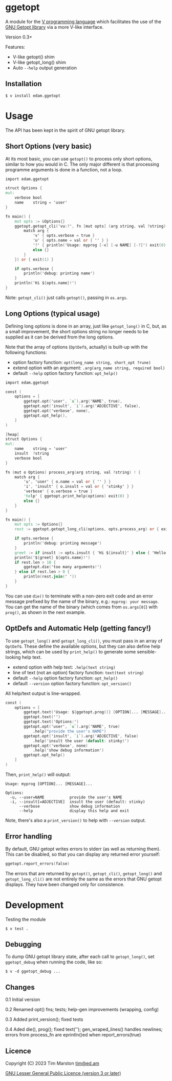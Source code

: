 ggetopt
=======

A module for the [V programming language] which facilitates the use of the
[GNU Getopt library] via a more V-like interface.

Version 0.3+

Features:
- V-like getopt() shim
- V-like getopt_long() shim
- Auto `--help` output generation

Installation
------------

``` Shell
$ v install edam.ggetopt
```

Usage
=====

The API has been kept in the spirit of GNU getopt library.

Short Options (very basic)
--------------------------

At its most basic, you can use `getopt()` to process only short options, similar
to how you would in C.  The only major different is that processing programme
arguments is done in a function, not a loop.

``` V
import edam.ggetopt

struct Options {
mut:
    verbose bool
    name    string = 'user'
}

fn main() {
    mut opts := &Options{}
    ggetopt.getopt_cli('vu:?', fn [mut opts] (arg string, val ?string) ! {
        match arg {
            'v' { opts.verbose = true }
            'u' { opts.name = val or { '' } }
            '?' { println('Usage: myprog [-v] [-u NAME] [-?]') exit(0) }
            else {}
        }
    }) or { exit(1) }

    if opts.verbose {
        println('debug: printing name')
    }
    println('Hi ${opts.name}!')
}
```

Note: `getopt_cli()` just calls `getopt()`, passing in `os.args`.

Long Options (typical usage)
----------------------------

Defining long options is done in an array, just like `getopt_long()` in C, but,
as a small improvement, the short options string no longer needs to be supplied
as it can be derived from the long options.

Note that the array of options (`OptDef`s, actually) is built-up with the
following functions:
* option factory function: `opt(long_name string, short_opt ?rune)`
* extend option with an argument: `.arg(arg_name string, required bool)`
* default `--help` option factory function: `opt_help()`

``` V
import edam.ggetopt

const (
    options = [
        ggetopt.opt('user', `u`).arg('NAME', true),
        ggetopt.opt('insult', `i`).arg('ADJECTIVE', false),
        ggetopt.opt('verbose', none),
        ggetopt.opt_help(),
    ]
)

[heap]
struct Options {
mut:
    name    string = 'user'
    insult  ?string
    verbose bool
}

fn (mut o Options) process_arg(arg string, val ?string) ! {
    match arg {
        'u', 'user' { o.name = val or { '' } }
        'i', 'insult' { o.insult = val or { 'stinky' } }
        'verbose' { o.verbose = true }
        'help' { ggetopt.print_help(options) exit(0) }
        else {}
    }
}

fn main() {
    mut opts := Options{}
    rest := ggetopt.getopt_long_cli(options, opts.process_arg) or { exit(1) }

    if opts.verbose {
        println('debug: printing message')
    }
    greet := if insult := opts.insult { 'Hi ${insult}' } else { 'Hello' }
    println('${greet} ${opts.name}!')
    if rest.len > 10 {
        ggetopt.die('too many arguments!')
    } else if rest.len > 0 {
        println(rest.join(' '))
    }
}
```

You can use `die()` to terminate with a non-zero exit code and an error message
prefixed by the name of the binary, e.g.: `myprog: your message`.  You can get
the name of the binary (which comes from `os.args[0]`) with `prog()`, as shown
in the next example.

OptDefs and Automatic Help (getting fancy!)
-------------------------------------------

To use `getopt_long()` and `getopt_long_cli()`, you must pass in an array of
`OptDef`s.  These define the available options, but they can also define help
strings, which can be used by `print_help()` to generate some sensible-looking
help text.

* extend option with help text: `.help(text string)`
* line of text (not an option) factory function: `text(text string)`
* default `--help` option factory function: `opt_help()`
* default `--version` option factory function: `opt_version()`

All help/text output is line-wrapped.

``` V
const (
    options = [
        ggetopt.text('Usage: ${ggetopt.prog()} [OPTION]... [MESSAGE]...')
        ggetopt.text('')
        ggetopt.text('Options:')
        ggetopt.opt('user', `u`).arg('NAME', true)
            .help("provide the user's NAME")
        ggetopt.opt('insult', `i`).arg('ADJECTIVE', false)
            .help('insult the user (default: stinky)')
        ggetopt.opt('verbose', none)
            .help('show debug information')
        ggetopt.opt_help()
    ]
)
```

Then, `print_help()` will output:

```
Usage: myprog [OPTION]... [MESSAGE]...

Options:
  -u, --user=NAME           provide the user's NAME
  -i, --insult[=ADJECTIVE]  insult the user (default: stinky)
      --verbose             show debug information
      --help                display this help and exit
```

Note, there's also a `print_version()` to help with `--version` output.

Error handling
--------------

By default, GNU getopt writes errors to stderr (as well as returning them).
This can be disabled, so that you can display any returned error yourself:

``` V
ggetopt.report_errors(false)
```

The errors that are returned by `getopt()`, `getopt_cli()`, `getopt_long()` and
`getopt_long_cli()` are not entirely the same as the errors that GNU getopt
displays.  They have been changed only for consistence.

Development
===========

Testing the module

``` shell
$ v test .
```

Debugging
---------

To dump GNU getopt library state, after each call to `getopt_long()`, set
`ggetopt_debug` when running the code, like so:

``` shell
$ v -d ggetopt_debug ...
```

Changes
-------

0.1 Initial version

0.2 Renamed opt() fns; tests; help-gen improvements (wrapping, config)

0.3 Added print_version(); fixed tests

0.4 Aded die(), prog(); fixed text(''); gen_wraped_lines() handles newlines;
    errors from process_fn are eprintln()ed when report_errors(true)

Licence
-------

Copyright (C) 2023 Tim Marston <tim@ed.am>

[GNU Lesser General Public Licence (version 3 or later)](../master/LICENCE)



[V programming language]: http://vlang.io
[GNU Getopt library]: https://www.gnu.org/software/libc/manual/html_node/Getopt.html
